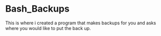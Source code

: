 # Bash_Backups
This is where i created a program that makes backups for you and asks where you would like to put the back up.
